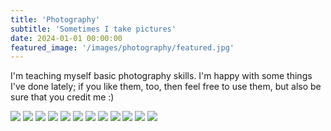 ```yaml
---
title: 'Photography'
subtitle: 'Sometimes I take pictures'
date: 2024-01-01 00:00:00
featured_image: '/images/photography/featured.jpg'
---
```


I'm teaching myself basic photography skills. I'm happy with some things I've done lately; if you like them, too, then feel free to use them, but also be sure that you credit me :)

<div class="gallery" data-columns="1">
  <img src="/images/photography/photo-01.jpg">
  <img src="/images/photography/photo-02.jpg">
  <img src="/images/photography/photo-03.jpg">
  <img src="/images/photography/photo-04.jpg">
  <img src="/images/photography/photo-05.jpg">
  <img src="/images/photography/photo-06.jpg">
  <img src="/images/photography/photo-07.jpg">
  <img src="/images/photography/photo-08.jpg">
  <img src="/images/photography/photo-09.jpg">
  <img src="/images/photography/photo-10.jpg">
  <img src="/images/photography/photo-11.jpg">
  <img src="/images/photography/photo-12.jpg">
</div>
